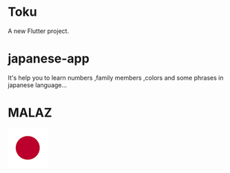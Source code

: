 # Toku

A new Flutter project.
# japanese-app

It's help you to learn numbers ,family members ,colors and some phrases in japanese language...

# MALAZ

![large.png](android%2Fapp%2Fsrc%2Fmain%2Fres%2Fmipmap-hdpi%2Fjapan.png)



